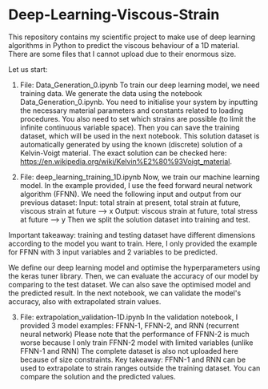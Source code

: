 # Deep-Learning-Viscous-Strain
This repository contains my scientific project to make use of deep learning algorithms in Python to predict the viscous behaviour of a 1D material.
There are some files that I cannot upload due to their enormous size.

Let us start:
1. File: Data_Generation_0.ipynb 
To train our deep learning model, we need training data. We generate the data using the notebook Data_Generation_0.ipynb.
You need to initialise your system by inputting the necessary material parameters and constants related to loading procedures.
You also need to set which strains are possible (to limit the infinite continuous variable space).
Then you can save the training dataset, which will be used in the next notebook.
This solution dataset is automatically generated by using the known (discrete) solution of a Kelvin-Voigt material.
The exact solution can be checked here: https://en.wikipedia.org/wiki/Kelvin%E2%80%93Voigt_material.

2. File: deep_learning_training_1D.ipynb
Now, we train our machine learning model. In the example provided, I use the feed forward neural network algorithm (FFNN).
We need the following input and output from our previous dataset:
  Input: total strain at present, total strain at future, viscous strain at future --> x
  Output: viscous strain at future, total stress at future --> y
Then we split the solution dataset into training and test.

Important takeaway: training and testing dataset have different dimensions according to the model you want to train.
Here, I only provided the example for FFNN with 3 input variables and 2 variables to be predicted.

We define our deep learning model and optimise the hyperparameters using the keras tuner library.
Then, we can evaluate the accuracy of our model by comparing to the test dataset. We can also save the optimised model and the predicted result.
In the next notebook, we can validate the model's accuracy, also with extrapolated strain values.

3. File: extrapolation_validation-1D.ipynb
In the validation notebook, I provided 3 model examples: FFNN-1, FFNN-2, and RNN (recurrent neural network)
Please note that the performance of FFNN-2 is much worse because I only train FFNN-2 model with limited variables (unlike FFNN-1 and RNN)
The complete dataset is also not uploaded here because of size constraints.
Key takeaway: FFNN-1 and RNN can be used to extrapolate to strain ranges outside the training dataset.
You can compare the solution and the predicted values.
